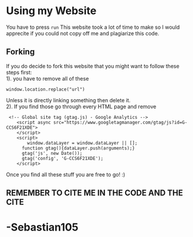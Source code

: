 # Using my Website
  You have to press `run` This website took a lot of time to make so I would apprecite if you could not copy off me and plagiarize this code.
## Forking
If you do decide to fork this website that you might want to follow these steps first: <br>
1). you have to remove all of these <br>
```
window.location.replace("url") 
```
Unless it is directly linking something then delete it. <br>
2). If you find those go through every HTML page and remove 
``` 
 <!-- Global site tag (gtag.js) - Google Analytics -->
	<script async src="https://www.googletagmanager.com/gtag/js?id=G-CCS6F21XDE">
	</script>
	<script>
		window.dataLayer = window.dataLayer || [];
      function gtag(){dataLayer.push(arguments);}
      gtag('js', new Date());
      gtag('config', 'G-CCS6F21XDE');
	</script>
```
Once you find all these stuff you are free to go! :)
## REMEMBER TO CITE ME IN THE CODE AND THE CITE
# -Sebastian105
